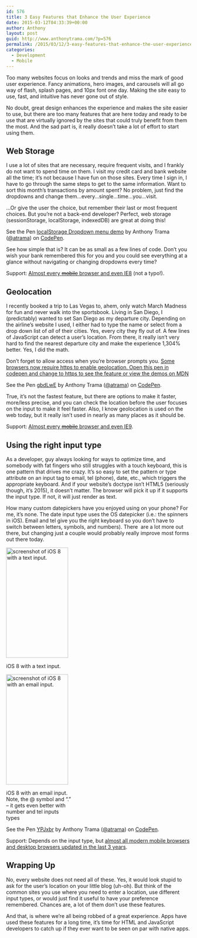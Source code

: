 ```yaml
---
id: 576
title: 3 Easy Features that Enhance the User Experience
date: 2015-03-12T04:33:39+00:00
author: Anthony
layout: post
guid: http://www.anthonytrama.com/?p=576
permalink: /2015/03/12/3-easy-features-that-enhance-the-user-experience/
categories:
  - Development
  - Mobile
---
```


<script type="text/javascript" src="https://assets.codepen.io/assets/embed/ei.js" async=""></script>

Too many websites focus on looks and trends and miss the mark of good user experience. Fancy animations, hero images, and carousels will all go way of flash, splash pages, and 10px font one day. Making the site easy to use, fast, and intuitive has never gone out of style.

No doubt, great design enhances the experience and makes the site easier to use, but there are too many features that are here today and ready to be use that are virtually ignored by the sites that could truly benefit from them the most. And the sad part is, it really doesn&#8217;t take a lot of effort to start using them.

## Web Storage

I use a lot of sites that are necessary, require frequent visits, and I frankly do not want to spend time on them. I visit my credit card and bank website all the time; it&#8217;s not because I have fun on those sites. Every time I sign in, I have to go through the same steps to get to the same information. Want to sort this month&#8217;s transactions by amount spent? No problem, just find the dropdowns and change them&#8230;every&#8230;single&#8230;time&#8230;you&#8230;visit.

&#8230;Or give the user the choice, but remember their last or most frequent choices. But you&#8217;re not a back-end developer? Perfect, web storage (sessionStorage, localStorage, indexedDB) are great at doing this!

<p class="codepen" data-height="268" data-theme-id="0" data-slug-hash="azqqPd" data-default-tab="result" data-user="atrama">
  See the Pen <a href="https://codepen.io/atrama/pen/azqqPd/">localStorage Dropdown menu demo</a> by Anthony Trama (<a href="https://codepen.io/atrama">@atrama</a>) on <a href="https://codepen.io">CodePen</a>.
</p>

See how simple that is? It can be as small as a few lines of code. Don&#8217;t you wish your bank remembered this for you and you could see everything at a glance without navigating or changing dropdowns every time?

Support: [Almost every <del>mobile</del> browser and even IE8](http://caniuse.com/#search=web%20storage) (not a typo!).

## Geolocation

I recently booked a trip to Las Vegas to, ahem, only watch March Madness for fun and never walk into the sportsbook. Living in San Diego, I (predictably) wanted to set San Diego as my departure city. Depending on the airline&#8217;s website I used, I either had to type the name or select from a drop down list of _all_ of their cities. Yes, every city they fly out of. A few lines of JavaScript can detect a user&#8217;s location. From there, it really isn&#8217;t very hard to find the nearest departure city and make the experience 1,304% better. Yes, I did the math.

Don&#8217;t forget to allow access when you&#8217;re browser prompts you. <ins>Some browsers now require https to enable geolocation. Open this pen in codepen and change to https to see the feature or view the demos on <a href="https://developer.mozilla.org/en-US/docs/Web/API/Geolocation/Using_geolocation">MDN</a></ins>

<p class="codepen" data-height="268" data-theme-id="0" data-slug-hash="gbdLwE" data-default-tab="result" data-user="atrama">
  See the Pen <a href="https://codepen.io/atrama/pen/gbdLwE/">gbdLwE</a> by Anthony Trama (<a href="https://codepen.io/atrama">@atrama</a>) on <a href="https://codepen.io">CodePen</a>.
</p>

True, it&#8217;s not the fastest feature, but there are options to make it faster, more/less precise, and you can check the location before the user focuses on the input to make it feel faster. Also, I know geolocation is used on the web today, but it really isn&#8217;t used in nearly as many places as it should be.

Support: [Almost every <del>mobile</del> browser and even IE9](http://caniuse.com/#feat=geolocation).

## Using the right input type

As a developer, guy always looking for ways to optimize time, and somebody with fat fingers who still struggles with a touch keyboard, this is one pattern that drives me crazy. It&#8217;s so easy to set the pattern or type attribute on an input tag to email, tel (phone), date, etc., which triggers the appropriate keyboard. And if your website&#8217;s doctype isn&#8217;t HTML5 (seriously though, it&#8217;s 2015), it doesn&#8217;t matter. The browser will pick it up if it supports the input type. If not, it will just render as text.

How many custom datepickers have you enjoyed using on your phone? For me, it&#8217;s none. The date input type uses the OS datepicker (i.e.: the spinners in iOS). Email and tel give you the right keyboard so you don&#8217;t have to switch between letters, symbols, and numbers). There  are a lot more out there, but changing just a couple would probably really improve most forms out there today.

<div id="attachment_598" style="width: 179px" class="wp-caption alignnone">
  <a href="http://www.anthonytrama.com/wp-content/uploads/2015/03/IMG_3969.png"><img class="size-medium wp-image-598" alt="screenshot of iOS 8 with a text input." src="http://www.anthonytrama.com/wp-content/uploads/2015/03/IMG_3969-169x300.png" width="169" height="300" srcset="http://www.anthonytrama.com/wp-content/uploads/2015/03/IMG_3969-169x300.png 169w, http://www.anthonytrama.com/wp-content/uploads/2015/03/IMG_3969.png 640w" sizes="(max-width: 169px) 100vw, 169px" /></a>

  <p class="wp-caption-text">
    iOS 8 with a text input.
  </p>
</div>

<div id="attachment_597" style="width: 179px" class="wp-caption alignnone">
  <a href="http://www.anthonytrama.com/wp-content/uploads/2015/03/IMG_3970.png"><img class="size-medium wp-image-597" alt="screenshot of iOS 8 with an email input." src="http://www.anthonytrama.com/wp-content/uploads/2015/03/IMG_3970-169x300.png" width="169" height="300" srcset="http://www.anthonytrama.com/wp-content/uploads/2015/03/IMG_3970-169x300.png 169w, http://www.anthonytrama.com/wp-content/uploads/2015/03/IMG_3970.png 640w" sizes="(max-width: 169px) 100vw, 169px" /></a>

  <p class="wp-caption-text">
    iOS 8 with an email input. Note, the @ symbol and &#8220;.&#8221; &#8211; it gets even better with number and tel inputs types
  </p>
</div>

<p data-height="268" data-theme-id="0" data-slug-hash="YPJxbr" data-default-tab="result" data-user="atrama" class='codepen'>
  See the Pen <a href='https://codepen.io/atrama/pen/YPJxbr/'>YPJxbr</a> by Anthony Trama (<a href='https://codepen.io/atrama'>@atrama</a>) on <a href='https://codepen.io'>CodePen</a>.
</p>



Support: Depends on the input type, but [almost all modern mobile browsers and desktop browsers updated in the last 3 years](http://caniuse.com/#feat=forms).

## Wrapping Up

No, every website does not need all of these. Yes, it would look stupid to ask for the user&#8217;s location on your little blog (uh-oh). But think of the common sites you use where you need to enter a location, use different input types, or would just find it useful to have your preference remembered. Chances are, a lot of them don&#8217;t use these features.

And that, is where we&#8217;re all being robbed of a great experience. Apps have used these features for a long time, it&#8217;s time for HTML and JavaScript developers to catch up if they ever want to be seen on par with native apps.
